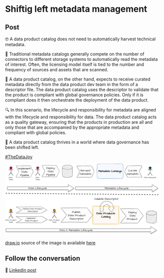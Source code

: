 # Shiftig left metadata management

## Post

🤓 A data product catalog does not need to automatically harvest technical metadata. 

📘 Traditional metadata catalogs generally compete on the number of connectors to different storage systems to automatically read the metadata of interest. Often, the licensing model itself is tied to the number and frequency of sources and assets that are scanned.

📙 A data product catalog, on the other hand, expects to receive curated metadata directly from the data product dev team in the form of a descriptor file. The data product catalog uses the descriptor to validate that the product is compliant with global governance policies. Only if it is compliant does it then orchestrate the deployment of the data product.

🔍 In this scenario, the lifecycle and responsibility for metadata are aligned with the lifecycle and responsibility for data. The data product catalog acts as a quality gateway, ensuring that the products in production are all and only those that are accompanied by the appropriate metadata and compliant with global policies.

💙 A data product catalog thrives in a world where data governance has been shifted left. 

[#TheDataJoy](https://www.linkedin.com/feed/hashtag/?keywords=thedatajoy)

![2024-P019-composability.png](/images/2024/2024-P025-dpc-shift-left.png)

[draw.io](https://app.diagrams.net/) source of the image is available [here](/images/2024/2024.drawio) 

## Follow the conversation

🔵 [Linkedin post](https://www.linkedin.com/posts/andreagioia_thedatajoy-activity-7179523940531228673-jCe5)
